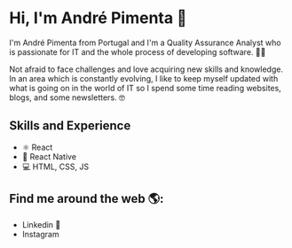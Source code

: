 # Hi, I'm André Pimenta 👋

I'm André Pimenta from Portugal and I'm a Quality Assurance Analyst who is passionate for IT and the whole process of developing software. 👨‍💻

Not afraid to face challenges and love acquiring new skills and knowledge. In an area which is constantly evolving, I like to keep myself updated with what is going on in the world of IT so I spend some time reading websites, blogs, and some newsletters. 🤓

## Skills and Experience
* ⚛ React
* 📱 React Native
* 💻 HTML, CSS, JS

## Find me around the web 🌎:
- Linkedin 💼
- Instagram 

